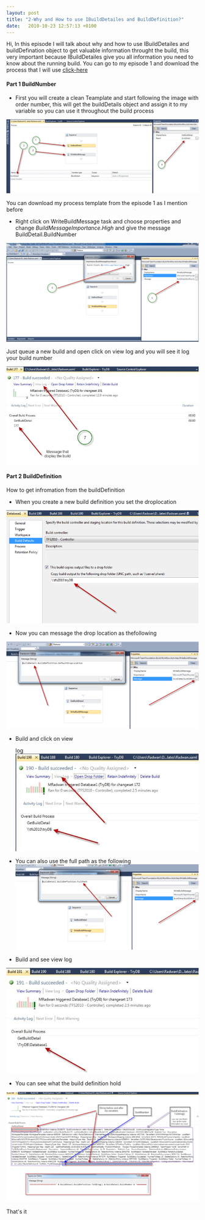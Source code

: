 ```yaml
---
layout: post
title: "2-Why and How to use IBuildDetailes and BuildDefinition?"
date:   2010-10-23 12:57:13 +0100
---
```


Hi, In this episode I will talk about why and how to use IBuildDetailes
and buildDefination object to get valuable information throught the
build, this very important because IBuildDetailes give you all
information you need to know about the running build. You can go to my
episode 1 and download the process that I will use
[click-here](https://mohamedradwan-devops.github.io/posts/team-build-2010/ "Episode 1")

#### Part 1 BuildNumber

-   First you will create a clean Teamplate and start following the
    image with order number, this will get the buildDetails object and
    assign it to my variable so you can use it throughout the build
    process

[![FirstStep](/assets/img/2010/10/FirstStep.jpg)](/assets/img/2010/10/FirstStep.jpg)

You can download my process template from the episode 1 as I mention
before

-   Right click on WriteBuildMessage task and choose properties and
    change *BuildMessageImportance*.*High* and give the message
    BuildDetail.BuildNumber

[![fourth](/assets/img/2010/10/fourth-1024x526.png)](/assets/img/2010/10/fourth.jpg)

Just queue a new build and open click on view log and you will see it log your build number

[![Result2](/assets/img/2010/10/Result2.jpg)](/assets/img/2010/10/Result2.jpg)

#### Part 2 BuildDefinition

How to get infromation from the buildDefinition

-   When you create a new build definition you set the droplocation

[![DropLocation1](/assets/img/2010/10/DropLocation1.png)](/assets/img/2010/10/DropLocation1.png)

<!-- -->

-   Now you can message the drop location as thefollowing

[![DropLocation2](/assets/img/2010/10/DropLocation2-1024x463.png)](/assets/img/2010/10/DropLocation2.jpg)

<!-- -->

-   Build and click on view

    log[![DropLocation3](/assets/img/2010/10/DropLocation3.jpg)](/assets/img/2010/10/DropLocation3.jpg)

<!-- -->

-   You can also use the full path as the following
[![fullPath0](/assets/img/2010/10/fullPath0-1024x476.png)](/assets/img/2010/10/fullPath0.jpg)

<!-- -->

-   Build and see view log

[![fullPath1](/assets/img/2010/10/fullPath1.jpg)](/assets/img/2010/10/fullPath1.jpg)

-   You can see what the build definition hold

[![ConcatenateString](/assets/img/2010/10/ConcatenateString-1024x583.png)](/assets/img/2010/10/ConcatenateString.jpg)

That\'s it

